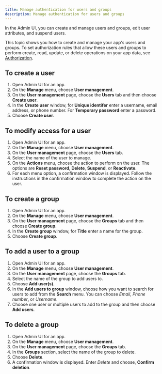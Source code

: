 ```yaml
---
title: Manage authentication for users and groups
description: Manage authentication for users and groups
---
```


In the Admin UI, you can create and manage users and groups, edit user attributes, and suspend users.

This topic shows you how to create and manage your app's users and groups. To set authorization rules that allow these users and groups to perform create, read, update, or delete operations on your app data, see [Authorization](~/console/authz/authorization.md).

## To create a user
1. Open Admin UI for an app.
2. On the **Manage** menu, choose **User management**.
3. On the **User management** page, choose the **Users** tab and then choose **Create user**.
4. In the **Create user** window, for **Unique identifer** enter a username, email address, or phone number. For **Temporary password** enter a password.
5. Choose **Create user**.

## To modify access for a user
1. Open Admin UI for an app.
2. On the **Manage** menu, choose **User management**.
3. On the **User management** page, choose the **Users** tab.
4. Select the name of the user to manage.
5. On the **Actions** menu, choose the action to perform on the user. The options are **Reset password**, **Delete**, **Suspend**, or **Reactivate**.
6. For each menu option, a confirmation window is displayed. Follow the instructions in the confirmation window to complete the action on the user.

## To create a group
1. Open Admin UI for an app.
2. On the **Manage** menu, choose **User management**.
3. On the **User management** page, choose the **Groups** tab and then choose **Create group**.
4. In the **Create group** window, for **Title** enter a name for the group.
5. Choose **Create group**.

## To add a user to a group
1. Open Admin UI for an app.
2. On the **Manage** menu, choose **User management**.
3. On the **User management** page, choose the **Groups** tab.
4. Select the name of the group to add users to.
5. Choose **Add user(s)**.
6. In the **Add users to group** window, choose how you want to search for users to add from the **Search** menu. You can choose *Email*, *Phone number*, or *Username*.
7. Choose one user or multiple users to add to the group and then choose **Add users**.

## To delete a group
1. Open Admin UI for an app.
2. On the **Manage** menu, choose **User management**.
3. On the **User management** page, choose the **Groups** tab.
4. In the **Groups** section, select the name of the group to delete.
5. Choose **Delete**.
6. A confirmation window is displayed. Enter *Delete* and choose, **Confirm deletion**.


